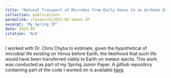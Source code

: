```yaml
---
title: "Natural Transport of Microbes from Early Venus to an Archean Earth."
collection: publications
permalink: /research/2022-05-Venus-JP
excerpt: 'My Spring JP'
date: 2022-05
citation: 'N/A'
---
```

I worked with Dr. Chris Chyba to estimate, given the hypothetical of microbial life existing on Venus before Earth, the likelihood that such life would have been transferred viably to Earth on meteor ejecta.  This work was conducted as part of my Spring Junior Paper.  A github repository containing part of the code I worked on is available [here](https://github.com/wcukier/Venus_JP).

